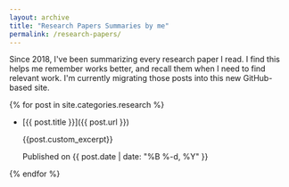 ```yaml
---
layout: archive
title: "Research Papers Summaries by me"
permalink: /research-papers/
---
```


Since 2018, I've been summarizing every research paper I read. I find this helps
me remember works better, and recall them when I need to find relevant work. I'm
currently migrating those posts into this new GitHub-based site.


{% for post in site.categories.research %}
  - [{{ post.title }}]({{ post.url }}) 

    {{post.custom_excerpt}}
    
    Published on <time datetime="{{ post.date | date_to_xmlschema }}">{{ post.date | date: "%B %-d, %Y" }}</time>
    
{% endfor %}